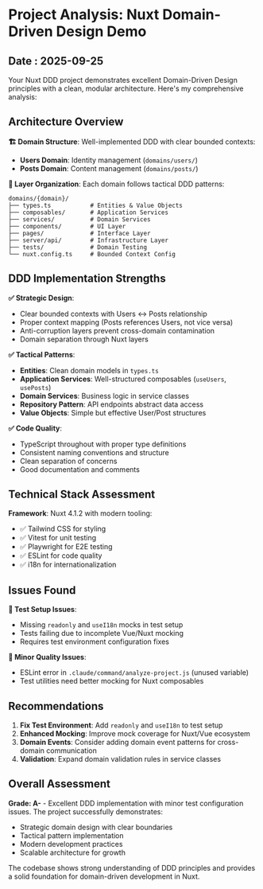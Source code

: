 # Project Analysis: Nuxt Domain-Driven Design Demo
## Date : 2025-09-25

Your Nuxt DDD project demonstrates excellent Domain-Driven Design principles with a clean, modular architecture. Here's my comprehensive analysis:

## Architecture Overview

**🏗️ Domain Structure**: Well-implemented DDD with clear bounded contexts:
- **Users Domain**: Identity management (`domains/users/`)
- **Posts Domain**: Content management (`domains/posts/`)

**📁 Layer Organization**: Each domain follows tactical DDD patterns:
```
domains/{domain}/
├── types.ts           # Entities & Value Objects
├── composables/       # Application Services
├── services/          # Domain Services
├── components/        # UI Layer
├── pages/             # Interface Layer
├── server/api/        # Infrastructure Layer
├── tests/             # Domain Testing
└── nuxt.config.ts     # Bounded Context Config
```

## DDD Implementation Strengths

**✅ Strategic Design**:
- Clear bounded contexts with Users ↔ Posts relationship
- Proper context mapping (Posts references Users, not vice versa)
- Anti-corruption layers prevent cross-domain contamination
- Domain separation through Nuxt layers

**✅ Tactical Patterns**:
- **Entities**: Clean domain models in `types.ts`
- **Application Services**: Well-structured composables (`useUsers`, `usePosts`)
- **Domain Services**: Business logic in service classes
- **Repository Pattern**: API endpoints abstract data access
- **Value Objects**: Simple but effective User/Post structures

**✅ Code Quality**:
- TypeScript throughout with proper type definitions
- Consistent naming conventions and structure
- Clean separation of concerns
- Good documentation and comments

## Technical Stack Assessment

**Framework**: Nuxt 4.1.2 with modern tooling:
- ✅ Tailwind CSS for styling
- ✅ Vitest for unit testing
- ✅ Playwright for E2E testing
- ✅ ESLint for code quality
- ✅ i18n for internationalization

## Issues Found

**🔧 Test Setup Issues**:
- Missing `readonly` and `useI18n` mocks in test setup
- Tests failing due to incomplete Vue/Nuxt mocking
- Requires test environment configuration fixes

**🔧 Minor Quality Issues**:
- ESLint error in `.claude/command/analyze-project.js` (unused variable)
- Test utilities need better mocking for Nuxt composables

## Recommendations

1. **Fix Test Environment**: Add `readonly` and `useI18n` to test setup
2. **Enhanced Mocking**: Improve mock coverage for Nuxt/Vue ecosystem
3. **Domain Events**: Consider adding domain event patterns for cross-domain communication
4. **Validation**: Expand domain validation rules in service classes

## Overall Assessment

**Grade: A-** - Excellent DDD implementation with minor test configuration issues. The project successfully demonstrates:
- Strategic domain design with clear boundaries
- Tactical pattern implementation
- Modern development practices
- Scalable architecture for growth

The codebase shows strong understanding of DDD principles and provides a solid foundation for domain-driven development in Nuxt.